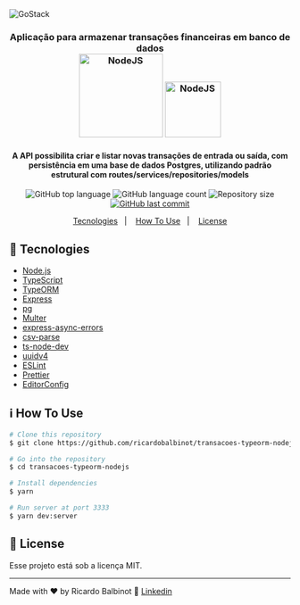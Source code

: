 <img alt="GoStack" src="https://storage.googleapis.com/golden-wind/bootcamp-gostack/header-desafios.png" />

<h3 align="center">
  Aplicação para armazenar transações financeiras em banco de dados
  <br>
  <img alt="NodeJS" width="150px" height="auto" src="https://upload.wikimedia.org/wikipedia/commons/thumb/d/d9/Node.js_logo.svg/320px-Node.js_logo.svg.png" />
  <img alt="NodeJS" width="auto" height="100px" src="https://cdn.iconscout.com/icon/free/png-512/typescript-1174965.png" />
</h3>

<h4 align="center">
  A API possibilita criar e listar novas transações de entrada ou saída, com persistência em uma base de dados Postgres, utilizando padrão estrutural com routes/services/repositories/models
</h4>

<p align="center">
  <img alt="GitHub top language" src="https://img.shields.io/github/languages/top/ricardobalbinot/transacoes-typeorm-nodejs.svg">

  <img alt="GitHub language count" src="https://img.shields.io/github/languages/count/ricardobalbinot/transacoes-typeorm-nodejs.svg">

  <img alt="Repository size" src="https://img.shields.io/github/repo-size/ricardobalbinot/transacoes-typeorm-nodejs.svg">
  <a href="https://github.com/ricardobalbinot/transacoes-typeorm-nodejs/commits/master">
    <img alt="GitHub last commit" src="https://img.shields.io/github/last-commit/ricardobalbinot/transacoes-typeorm-nodejs.svg">
  </a>
</p>

<p align="center">
  <a href="#rocket-tecnologies">Tecnologies</a>&nbsp;&nbsp;&nbsp;|&nbsp;&nbsp;&nbsp;
  <a href="#information_source-how-to-use">How To Use</a>&nbsp;&nbsp;&nbsp;|&nbsp;&nbsp;&nbsp;
  <a href="#memo-license">License</a>
</p>

## :rocket: Tecnologies

-  [Node.js](https://nodejs.org/en/)
-  [TypeScript](https://www.typescriptlang.org/)
-  [TypeORM](https://typeorm.io/#/)
-  [Express](https://expressjs.com/pt-br/)
-  [pg](https://www.npmjs.com/package/pg)
-  [Multer](https://github.com/expressjs/multer)
-  [express-async-errors](https://www.npmjs.com/package/express-async-errors)
-  [csv-parse](https://www.npmjs.com/package/csv-parse)
-  [ts-node-dev](https://www.npmjs.com/package/ts-node-dev)
-  [uuidv4](https://www.npmjs.com/package/uuidv4)
-  [ESLint](https://eslint.org/)
-  [Prettier](https://prettier.io/)
-  [EditorConfig](https://marketplace.visualstudio.com/items?itemName=EditorConfig.EditorConfig)

## :information_source: How To Use

```bash
# Clone this repository
$ git clone https://github.com/ricardobalbinot/transacoes-typeorm-nodejs.git

# Go into the repository
$ cd transacoes-typeorm-nodejs

# Install dependencies
$ yarn

# Run server at port 3333
$ yarn dev:server
```

## :memo: License

Esse projeto está sob a licença MIT.

---

Made with ♥ by Ricardo Balbinot :wave: [Linkedin](https://www.linkedin.com/in/ricardo-balbinot-290520182/)
